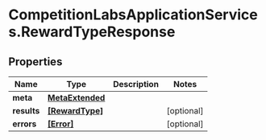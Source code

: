 # CompetitionLabsApplicationServices.RewardTypeResponse

## Properties

Name | Type | Description | Notes
------------ | ------------- | ------------- | -------------
**meta** | [**MetaExtended**](MetaExtended.md) |  | 
**results** | [**[RewardType]**](RewardType.md) |  | [optional] 
**errors** | [**[Error]**](Error.md) |  | [optional] 


